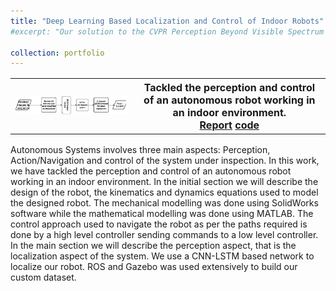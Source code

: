 ```yaml
---
title: "Deep Learning Based Localization and Control of Indoor Robots"
#excerpt: "Our solution to the CVPR Perception Beyond Visible Spectrum Workshop 2022: Multi-Modal Aerial View Object Classification challenge. We proposed a novel Multi-Modal Domain Fusion(MDF) network to learn the domain invariant features from multi-modal data and use it to accurately classify the aerial view objects<br/><a href="https://arxiv.org/pdf/2212.07039.pdf">paper</a>    <a href="https://github.com/Sumanth181099/PBVS_MAVOC2022">code</a><br><img src='/images/Screenshot from 2023-10-05 19-16-19.png'>"

collection: portfolio
---
```

<table style="border-collapse: collapse; border: none; font-size:16px">
<tr style="border: none;">
<th style="border: none;"><img src="/images/Screenshot from 2023-10-05 20-09-06.png" width="100%" height="100%"/></th>
<th style="border: none; ">Tackled the perception and control of an autonomous robot working in an indoor environment.<br>
<a href="https://drive.google.com/file/d/1hynRl29z6ciSxhXPUYXFY83fgWyJzXKo/view">Report</a>    <a href="https://github.com/Sumanth181099/Deep-Learning-Based-Localization-of-a-Robot-">code</a><br>

</th>
</tr>
</table>

Autonomous Systems involves three main aspects: Perception, Action/Navigation and control of the system under inspection. In this work, we have tackled the perception and control of an autonomous robot working in an indoor environment. In the initial section we will describe the design of the robot, the kinematics and dynamics equations used to model the designed robot. The mechanical modelling was done using SolidWorks software while the mathematical modelling was done using MATLAB. The control approach used to navigate the robot as per the paths required is done by a high level controller sending commands to a low level controller. In the main section we will describe the perception aspect, that is the localization aspect of the system. We use a CNN-LSTM based network to localize our robot. ROS and Gazebo was used extensively to build our custom dataset.
